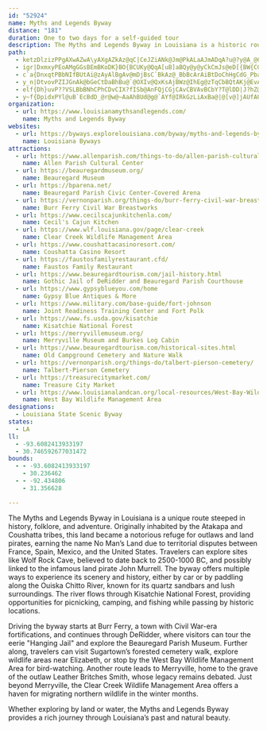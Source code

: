 ```yaml
---
id: "52924"
name: Myths and Legends Byway
distance: "181"
duration: One to two days for a self-guided tour
description: The Myths and Legends Byway in Louisiana is a historic route filled with tales of outlaws, ghost stories, and natural beauty, stretching through the region originally inhabited by the Atakapa and Coushatta tribes. Travelers can explore historic sites, paddle the scenic Ouiska Chitto River, and visit towns DeRidder and Merryville, rich with folklore, Civil War remnants, and wildlife areas.
path:
  - ketzDlzizPPgAXwAZwA\yAXgAZkAz@qC|CeJZiANk@Jm@PkALaAJmADqA?u@?y@A_@CqAKmAgCwWsA{MY{CqBeSAa@s@wH}Dka@_@{DgIgz@_AwJcAqKgCcWWiCgD_^U}BU}AY{A_@yAQi@Qe@Wo@e@aACEe@y@s@iAeDqF[k@q@yASi@Y{@u@_CiAyC}@iBiAuBGIsAeBMOoFuFs@s@s@y@u@o@uByB}@y@_B_Bk@k@cAcAiBiBi@i@q@q@cEeEaAaAuGuGiBeBoB_BuByA{@g@{BkA{@_@[M[Oe@My@Uw@Q[Go@GmAKw@C{A?{@?{B@eE@iC@}PFuGJq^@oPFmBCw@EmBSmB]u@OaDy@e@KaAUuA_@gG}A{IuBwToFkFqA}Ac@oAa@_CaA{BkAkAu@k@]qB}AqIaHeBiBu@aAu@gAaEoIsA_C_BsBmBeB}QcOe@a@_MyJu@o@m@g@MKu@o@u@o@gKcIkEgDw@i@qBgA_C_AaCw@gGkBcCw@{Ae@[GYM}DsAcGiBk@UaHuBiA]eCw@cCw@cBc@_@QsUmHkU}HQEUEQGi@MuDyAaC{@aEsAmAa@aCy@CAkAi@{@g@oB}AeBkBwA{Be@aAGMYw@k@gBOw@UmAWoBGmAEoAAoA@oAFmb@A_AAsGBuE@m@?Q?sH?uF?{ACsA?{A?wH@mB?mN?oF?kG?q]?a@A}C?gG@wB@kH?eGAaD@aDAkN?_E?gg@?uDAwAAiA@wACcC?_G@kLAqYHka@A_OEs[B}@?s@?i@Ci\Am@@}@AqH@yDAaD?aDAmB@wJAi@B[@}A?wS?s@@gBA_DB{@Aw@???[@_DAsA?uS?kF@_DAaD?Y@y@AoA@mA@aBA}A?}BBwLAqA?qLEcZ?}I?iM?qY@wY?_@CaFCoU@c@@cKBcE@qEIijACscAAgC?iECqAEaACoAAIIgBEgAYeFACC_@S_CYsCc@cD]{Bg@yCk@}C{@}EcAqFm@wC]kBkAuGaFqXKm@Mm@aFyXIc@mA_HIe@Km@Ki@IYGg@Kk@QaAAE_AwF[uBaAuFi@yDUmBG_@Kk@Ke@OeBC]C_@AYI{@U}DA[MeD?EAE?I?[GaFAsAGyA?y@CcTAaBAqB@_@?]CgGGeA?_@@o@A_@?oC@SDaI?_AFmGAiB@m@CeP?aA?[Ak@@oA?cB?Q?sABeCBeEFiLBkCBiCBiCBkC?eCBoCBgC@iC@eC@wB?MBmE?}@Bm@BgC???MwCKcBK@n@EjDiDBU@{F@YAiC?[?[?yC?gBAa@?w@CkC@U?o@BmBFm@B}ADsADk@@u@A{@CgBIw@Kq@Gg@I_Ds@mA_@oBk@mI{B}Ae@wBm@[MiAc@y@]m@Ym@[}A{@}Ay@c@UWKWOa@UaAg@YKKEMGKCaA]o@Qo@Oa@G_@EYE]C_@C{@A{@Ak@@uMFmD@oF@wFB}B@gG@M?cF@sB@aB?wAAgBAaF?Y@oAA{E@W@eE?}FBmDA{A?}AEmB?cF^{Fp@{ARuC^_AJuANmM`BePvB_E`@g@Bq@Hu@Rc@BcBVeAL_Gt@oHz@_@Fu@Hu@H{@DiA@y@AiAEeAIgAOiAUm@QUGiBo@uB{@wTiJoEkBoGkCi@WMEo@Wg@S_CcAmDyAwAk@e@Ss@Ui@My@Oi@Ic@CIAY?e@CU@k@B]AsAA_F@{B@kA?sA@sA?gD?W?[?y@?s@?aC?iB@kM@[Ay@GcAMuGiA_@EUAe@S[K[Ey@Iy@Ey@Ck@A[@_AAk@?e@?q@?oA?wSJgTHcXLuIDuB?wIF_FBsCBqA?aEBiA@oC@oCBqC?sEBeEB}OHS?u@@u@AqCBoC@cA?sKFgNDcC@_MF}EBcA@k@BwAJuANsATw@Nu@PiCh@aE|@kJlBcBVi@Hk@D_CNeCLiEPqCJqERgHVy@BwA?k@Ci@CuAKeBSqBa@mIcByBc@}@Qg@Ks@OsB[y@Ky@IoCYmCQqCSqCS}PoAqCUoCQ_Hg@oCUsAI}Io@yBOcDY{M_AyFc@sMaAm@Ik@IsAYi@Mg@QoAg@e@Sg@WgBiAa@[qByAaCgBuEiDqCuBoA_AgMiJkIgGmF}DgGqEoA_Am@a@q@_@q@]s@[s@Yu@UaAYu@Ow@MmBOa@Ey@CqWIuEAcCBcAFm@BqBRw@JcBT?U@cE?y@?gA?k@?[ByE@gJ@aFDkW?_F@uM?y@?w@@cM@{H?oDBgH@uG?QBeF@iIDcL@uFHgZ@}C@sG@aC@iC?gD?yCEoF?Y?GEaEEeEKkJAk@IeHC_CA}C?c@?wF@qN@iA?gA@sA@}@?}@AkD@gF@sF?EBuCByC?mA?[?}B?uCBmJ@qCAsA@eC?sO?sI@mG?{J?i@?w@?qH?kDCwW?yQ?a@A_Av@GRC~BOj@ElFg@jAKrCYh@EXEtAKdBOnD]p@IrAK|@Cd@@d@@jAFp@Fd@DvDZ~CVzALp@F\D`@@^@`@?`@A|@Kd@I`@K^MxD}A`Ac@d@S`Aa@PGpAk@nEiBb@Q\Q`DqAj@Wb@Q|GwCdAc@j@Yd@QpCkArGmCbCgAh@SrCqAn@UtD}Ab@Ov@]bBu@pAg@lBy@VKdBu@ZMd@STKfAc@VKd@SlEkBrCoAvAq@bCaAbLwEp@[r@_@p@e@|A{AjMyM`EgEVWlCwC~BcChGqGpAwAjA{A`AaB|AuCxN{W`IsN`A_BhJwN`@k@b@i@^a@z@k@nFqDzByA|FuDtHaFp@e@l@m@d@u@hCqFjGmMrDyHt@yAb@y@h@y@h@u@zCgEl@w@p@y@r@s@t@k@rA{@rAm@jCaAhC_AxK}DpAc@pAg@jAi@j@c@h@g@`@m@Zo@HUHYFWBYHy@BaBCiCMiJIiECcE?sD?}A?g@AgB?aC@}D?}IBaH?a@?aA?_A?kD@cB?k@@iZ@mD?a@?cAA[BmS?qC@{FA{HB}HAgB@cG@qCBkY?gG?wC?eN?q@?sA?iFB}H?sN@sB?i@@qLAy@CgAAk@Gy@Ei@Gk@Mw@sAmJKw@KwAGgAAy@GiHAsAA_BIgI??SqXA]CsBCuCGqHCoD?]IwHGkGEcHAqCAu@AiACuAC}AEsCCkDAgAEiHMuMAmBC{CKyK?i@EyBCiAEeEEaCEcAImCSoHEgBI}Be@uQAc@E_Aa@{OWgJAY?[QwFg@_Qa@_HY}CKwACi@OkE]sKAg@I}Bs@oVWyIAc@KaECy@m@eSIwCMcES}GA]QIOKKKc@o@U[y@kAWc@Yc@Ue@?A_AqBQg@Oi@Ik@Gk@KuAS}DEkACs@A[?qB?aJA]A]CMOw@YiA]sAK_@K[Ug@QYIKSUKIUQc@WcBy@{FoC_Bw@uBeA{DqBYMkEaCo@a@m@c@_@Ya@]_Ay@aA}@uAwA_AaA{CgDs@u@oC{C_DgDcEqEyIoJSSSU_BkBgGkHMQo@w@QYe@s@]k@SY{E}HcBoCmCsEwPsY_AaBWi@M[K[K]G]K}@sBeWWgD??i@aHZGr@Ih@Cv@CL?L?xACj@C\Eh@OZKvBaA`F_Cf@Sh@Sv@UnBc@bNsCb@KfAQLCLCj@IZCZA\?ZBnDT`F`@hAF\@^AZE\GVKNEr@[zBmAjNyHx@e@x@e@t@i@XSXUn@m@xCmCrDaDfJiIzBmBrHyG|JyItF_FjHyGvBqBtBqBnFmFbCeCrByBbFmFhBsBfBkBvKuLRSRUp@s@HKTQVQVMPCXGZELA\AZ?jHDxLFnIJrB?\AZA\Eh@OXKJILG^]RSZc@L[J[J[H]J]F]No@r@kDzAuHnE}T`A{EjB}HR}@H_@Fa@Da@BOBc@BcA@wAJeGLyKBaBHyI@aCBqAD}F???c@DsB?k@jB@n`@FbD@~CDvCBf@?P@J@XHNFvAt@|Ad@bCfATJnAj@f@Rf@ZHFFHFJDLHh@Df@T`CPbBDVD\^tEXnCDZF`@TLLDLBfADvADdBBx@?tACdQi@nCI\AZA\?x@BZDZD\D~An@d@Tn@^XPb@^JJTVTZTXZh@f@`AdArBRZh@t@JJVVVVXRXRZPZNZL\Jx@Vx@XfAZdDz@b@LzDlAfCv@`AZlGlBbD|@|ExAdCv@tUlHp@Pna@bMXJZNVNTPVRRTPPRZ`@r@`@r@fBzD\p@nAvBLXHLvA`CXd@pAtBrDzF??\j@`ElG`@p@NXLZLZb@tAdC|IzAlFXdAr@dCfB~FTt@Xt@HRZp@\t@b@t@j@~@d@l@Z`@bBjBtHfIh@f@f@`@j@VvD~A|B~@f@PhBj@xEvAlAb@lAh@p@\d@T~AbAdAr@^Z^Zj@h@|@|@f@h@lCdDtGbIVZpBdCd@h@|@|@tCpCJLfD`DpJhJrEpEn@l@b@`@|C~CrEpEdLbLnL`Lr@l@lDrCbFtDpR`OpAfAf@d@zWpSfAz@zGhFj[nV~^jYnB`BjBbBzDlD`GnFbB|AlG~FlBbBj@b@XNbBt@f@PbARbANpD\nHn@lBRVNJRHTCRGhCAr@e@tQQfHErBOnBSjAUdAAD_@fAe@`AiElIsFjKsFfKqAbCcBxCyArCwB`EwKnSqCnFoCdF}FxKENW^sAdCQ`@QXuFlK{AlCIRqV~d@iArBI\Y`@s@zAc@bA[hAUhAeKhk@I^U~@sCrPg@zC{DrSaAdGe@bCwEzVgB|JAFuAzIEnAA^BnBFnAHnADlA@x@Cv@Q|A{@zFwAvJOlAG`AEr@Cj@?~A@fBF|@`DjZX`DT~CXlFDfA@n@?b@NvMDxIBdA@vAFvH@lBHbKD~IDrDB~BFbL@d@Zjb@F|LDnHDtA?~@D~AP`D`@xCl@xCvDbRj@pCf@xCX|CL~CFrD?jE@nF@p@BdFDjED~CLxDJtEh@|VFzC@j@B`DC`Dk@va@ATIbIGvGAh@?bDCb@AdB?dJ@~@@|GBrSBrKA~AA`A?^@nO?vE@tN?`@@hG?fG@lCBxV?pDBpE?`N?|F@hKB~F?~AHxPDhXBfl@?|CBtHDrL?zAJ`]?dDFvN@hBDfDD~@Dp@rA`NJbAn@xGB^p@nG~@jJX|CHz@f@~FLlAPbBb@lEBn@@FRrBD^h@|FHxA@dABnHB\`@jCj@vCjCdMNt@r@pDjAxFPt@XhAVhA~@lCjBvEVl@lAtCJXRd@HRHTDNnBtEn@vAn@lAXd@rAzAn@bAPTtCbEjA|Ar@t@t@p@z@h@hAr@lK~GrL`In@b@bMjItFzDf@f@NTxBgB|@e@~@]~@YbAS`AKlBCzBITA??j@CjAAvEIbAEdA?bAGpDExDGvAGhB[pASTI`@O|@c@pAy@l@g@b@c@jIqIhEqEb@a@|@aAbDeDRUz@}@pFuFr@u@r@s@t@m@z@e@zBcAIq@Go@?W?IFa@J]~BiFR_@NYFM\y@t@eBh@kAZk@hAmCdH{O|@oBlAoCJUvA{C`AmCr@uCj@sCH]`@yBp@sCp@oBJ]jCwGL[t@qBhCqGjCyGbAkCt@sC`@{CNyAZsHFgALkD^{H`@eK@U^qIBk@FqBXwG^_J@aA@}@RcDPuAl@aF~BiQ^oCJw@n@eFP{Aj@}CRaAT}@Lg@To@`@eAh@uAj@{AZw@Tu@`@gBPy@LaAFk@B_@h@sF^qE\aEn@yIn@uI`@uEj@iFvAcM??RgBPyAN_ANw@Pw@Rs@Vu@Xu@`@{@r@aBr@aBrAyCpAyCtAyCp@}ApC{Gr@mBNg@VmA\eBd@mEdA_KFYBW|BcTTuCHyADqAB{C@yb@@eFAcHIcY?aDA_DAeEBaDCaGA}@?C?U?o@CuF?i@@aDGmOCsGGwRAq@?c@E}COaDIaAM{A]yCaBoOo@aGY{CS_DAw@?qDKoQAu@Am@IiCAy@Qq\?[?{HAyB?mM@sB?eBA_U?uD@sSAmh@?uE@cE?}A@sRAaA@}A@sFDmAJoALkARoAVmARq@FUv@uBtIwUfA{CzBgGnE}L`AmCbGePn@kBfC}GTo@nCsH`AiCXi@pVgq@`@cA\y@Vu@`Rig@vGsQp@mBnGwPxH}Sv@_Cb@eAp@mBrC{HhDcJ`BkEdDaJRu@l@oAxA{DlAeDlKgYfEkLdC{G\y@J]^eAH]vB_GtFiOhKgYb@kA\aA|AcEl@_BfCaHhJeWd@qAx@wBlAaDb@sAT_@bSkj@jB_FpPyc@dMa]fBmF^aAtAsDl@eBbMm\BONYh@aBlAaDbEyKjA_DdCwGdAoChSsj@^_AFMRc@j@iAnBmD|B}DhU_a@bMmT~To`@Xg@rDoGtDwGnBgDnBkDnI}NhGsKbEkH~B_EdGmKpBmDpBiD`FuIvCcFp@mALSnAyBvBuDvAcChB}CrAaCLW~B{D~B_EZi@~EuIpBkDxFuJjIwNdByC~H_NrLqSLU|B}DfByCJMzAiC~EqIhFiJp@mAlBoDnByDvIqP`JiQ`B{CpRa_@xAqC~DyHzBqE~BoEbDmGr@sArCqF~@iBzJqRrAiCh@gAb@y@bFwJbH_Nr@uA~FaLl@eAn@aAn@}@r@{@bGeHnDeExAeB~FcHjOmQfBsB`BkB`RsT`CqCxCoD~U_YlHsIdCyCfGiHt\o`@fCyC??RUbGeHhC{CvEuFx@_AfCwCfGkH|IgKfAqAxBgCnEkFpk@iq@\_@Zc@|CoDx@aAt@eAp@iAd@eAh@wADMTw@pA_FF]HU|CuLvBoIvCgL\oAh@qBn@cCbA{DNk@Lg@FYFS\qAzA_Gv@yCXgAXoATeABGRmAHi@He@PmATkAVmAZqArAkFTy@t@wC@EV}@dB_HFUr@iCZoAv@}CvAmF~@oDtB}HJ]Rk@\w@PYXc@xC_EbNyQn@}@p@}@lJiMr@cA|EsG~DoFNSTYhCiDlCoDnDwEjCwENa@La@Pq@DURiALkAHmA@u@?W?S?y@@sT?{I?s@AO?Y@cC?sC?kE?sG?eB?sD?c@?{F?qB@gA@c@FYJe@j@?rE@`A@LELGJCAuC?yA?S?[?cG?yG@aBAs@EMjDnBrDpBpAt@`EzBvBlA`JbFnHvD~RbLzCjB~A|@bAz@~IjF`LnGfC|At@b@fDjBnDpBvIzErEhC|HjEvC~AbCvAxMnH|FbD~@h@dKzFdE~BjMfHtEjCbKtFtI~EnEdCfS~KhRpKjE`CxP~JlDpBlDpBfLdGdQhJvPpJzKdG|GxD~KjGvGrDhFtCnAr@pRpKtBjApDrBfV|MJFHFnNzHWl@Oj@?b@H@??P?@UL[ROh@CT@xA|@tBfAnPdJdIpElAp@j@VxFbDjDpBxHfEzFbDfBbApBlArClBdEdDnGfF~D~C|BzAxFlDvAv@bEnBlBx@zFxBpHnC|An@bCfArAf@pDdBbAh@v@b@dVzMrFzC|I~ExSjLpEdCd@VlH~DjFnCdKrFzAj@jMjHlWrNRJp@^zSlLpK`GdJ~E
  - igr|DxmxyPEoAMgGGsBEmBKoDK}BO{BCUKy@QqA[uB]aBQy@y@yCkCmJs@eD[{BW{CGkACyBAuA@m@DmABq@HwALuAPuATsAbA}FVsATsAHm@RmALuAHuADwA?wACwAEuAMuAOsASqAi@eCx@OhHeAfEm@`Ek@xMkBrC]nCShBKnDOzFY~BMd@C|@ErDOfAGjAChAAfA@bGh@jDXfQzArE\xCXtCT~DXlAFlAAlAAjAAbFOxCI~FQzJWvEK`GO|N]hEMzEKfCIhDIlBErDIvKWpDI|AEdBEbISfHOr@Ab@?b@@b@DfAJnC^zARvBX|G`AhBVfAJfAFpCDh@?^?jQPb@@d@DnC\tEn@lC^fALlKvA`IdAlG|@tBXbAHdAFr@BrL^hCFlCJpCHjENp@BdAFdANdAX`Ab@~@h@\VNL^\HHZ^VZVb@V`@Rb@Rd@Pb@Nh@H\Nt@Jj@VpALh@N`@R`@T^TZVV\ZZTZRZPBBr@\XLr@RVHf@H~@LZBpAB^?|@Cz@AnIOlFIpMWtFK|BGbCGX?J?pCGb@?b@AlOW~AEpCG`EIV?jBCfA?hAFfARbA\pCv@nDbAbG`BpJpCzEtAfEpA`F`BrB\d@Bf@@f@?f@ElAOjCg@vL}BtB_@rB[tEo@xAU`Fu@`Fy@rBYxAO`AE~CMvBGvBDvDRrCPZBnBJ`a@~BhG\vBJ`A@\?RCf@EpBe@LE`Bi@dGmB`F{AnBk@~EqArBc@pB]fFy@tBa@dFaAtCi@lAS`XcEpB[rBWtBEtBPpBb@rI`CnBh@tD~@pAZ~PfErBb@vBX`@DvBRfE`@nX~BpBNrB@xDKlDIvACtBEt@?x@@\?^@dBHt@FtAPpARl@DtBB^?n@?pD?jHAxD@dBDx@FtALj@DxD`@j@H~B^tDp@XHZHhDfA`ARl@Jj@Fh@Dx@BfFBp@BdADt@DnCXrAJx@D\@rBA~AClAAhDEhF?bB@|@@t@@|ENxADbCJx@Bx@@dBA`LKzDC~AAPAL@VDTDTNtAjAn@h@ZZPNFD~DnDtBdBrC|Bh@d@j@XZLb@Nt@TXB`@Bz@?xA@xEBvP@fDEhAGnC[dD_@~@MhCObA@dAHfC\bFn@`@BbBT|Ch@hEx@tBd@~Bh@xAZfC^jC@jPYlCGhP_@zIObEKh@Al@?fGIhDG|@AjDIbHOhJSdDGnEGbACjCArBHt@B`AALETq@NF
  - c`a{DnxqtPBbNIfBUtAi@zAyAlBgAv@mDjBsC`BkAz@_BbBcArAiBtDoChHgCdG_Pba@cNf]{ExLeMh[kBzEcFhMkFvMi^x}@kItSyYtt@i[xw@GLaWjo@{KvXw[lx@}KxXwUpl@iIvSkIvSyYjt@sQfd@eKlWg@xA{AfGoH~YcC|JcKja@cAhDyBrEiIpPSd@{HvOk@bAeBvBqSbTaBzBkAlCs@|CYdDk@tOkAd[ClBL|BT`C?bBu@xEgE~VcHjb@_ApGkAxHYxBIzA@pEBjEGrBk@fCoDfK_EbLu@bCoAhDaDzHsEnLeAbDuBrHoBlGcEpLiCvHsDdKsCvIwEdPqAhEiCzHkMbc@kBtGgBzG{AvFsK|^[hAoGnT[t@mAxAiD|Ce\pXwGrF}@p@gNpJmR~MaA|@eAnAeE|F}J`NuFpH{IjLi@|@a@dA_@pCq@pNiA`Tm@dK}AdYqAhUGrCEhQKtJW~QIfBS~@wIrUyR|g@cBlEqO`a@sH~RcItSmEfL_AbCeOh`@_AhCeTnj@oSbi@iIjT{Qpe@eCtGsFxNsXls@{DbKw@dCaArEe@lDM~AItCB`G~@h]j@xQl@pTRdH
  - y_n|DtvovPZIJGnAk@bGeCtDaBhBu@`@OXIv@QxKsAjBWz@IhEg@zTqCbBQtAKj@EvAEpBEvAExRc@`DGfA@x@BfAJlC\pBX~JrAbBVnB^rH|Av@Nh@Jj@Dx@@j@CTEhAQt@Wp@]tByAdAw@tEoDzAgARMd@[~@c@~@c@~@_@t@YlCaAr@Uf@Qr@QdASlCe@rA[bG}ApA_@`Dy@h@Ij@Eh@Bj@Dh@Fh@Jh@LdAT|A`@bD|@dAZvEtAf@Nf@Rb@Xd@\HFbE|C~@r@^Z^Z|@|@^^Z^v@bArCtDV^`BbC\^^\`@Zd@Vf@Rf@Ph@Jd@FD@h@Fj@Dv@Bl@?h@?j@Ej@EjDa@rAQ
  - elf{Dh}uvP??VSLBbBNhCPhCDvCIX?fISb@AnFQjCGjCAvCBVAvBCbY?T@lDD|J?hZ@dC@vKBtG?jC?jC?jC?vGAvTB`LAbL?\@ZBjCFfC\fTtDbANdAJdAFdABdA?dAAdAEdAKbAMbAOdCk@hIcC`AUdCc@ZCnBQfCEN@b@DlBDhCXpGbAhC^jGfArAN~@XvIvApGbAhANz@JdAR~OfC~APVJPH`Cb@fG`AdLhBfK|ArAR
  - y~f{DpidxPYl@uB`EcBdD_@r@w@~AaAhBUd@g@`AYf@IRkGzLiAxBa@|@[v@]jAUfAQnAKvAE`A?dABfAJjAd@dEPrAhAtJVvCJ~AHfC@|AAxEE`EAtBKhAKz@Mp@]hAe@bAi@|@e@`A]bA]rCCp@?vFBl@BZ`AdID`A@`A@lAM`ICfEA|AK`H@pACzHAV?VA`A?TCbEItC@n@EjDA|BCpCC`CAhCCdCAfCClCChCChCAjCEjCAdCAzEGvEAl@@r@J~@FXRl@Vd@j@z@z@fAVb@L`@J^Nn@Jr@@`@
organization:
  - url: https://www.louisianamythsandlegends.com/
    name: Myths and Legends Byway
websites:
  - url: https://byways.explorelouisiana.com/byway/myths-and-legends-byway
    name: Louisiana Byways
attractions:
  - url: https://www.allenparish.com/things-to-do/allen-parish-cultural-center/
    name: Allen Parish Cultural Center
  - url: https://beauregardmuseum.org/
    name: Beauregard Museum
  - url: https://bparena.net/
    name: Beauregard Parish Civic Center-Covered Arena
  - url: https://vernonparish.org/things-do/burr-ferry-civil-war-breastworks-1864/
    name: Burr Ferry Civil War Breastworks
  - url: https://www.cecilscajunkitchenla.com/
    name: Cecil's Cajun Kitchen
  - url: https://www.wlf.louisiana.gov/page/clear-creek
    name: Clear Creek Wildlife Management Area
  - url: https://www.coushattacasinoresort.com/
    name: Coushatta Casino Resort
  - url: https://faustosfamilyrestaurant.cfd/
    name: Faustos Family Restaurant
  - url: https://www.beauregardtourism.com/jail-history.html
    name: Gothic Jail of DeRidder and Beauregard Parish Courthouse
  - url: https://www.gypsyblueyou.com/home
    name: Gypsy Blue Antiques & More
  - url: https://www.military.com/base-guide/fort-johnson
    name: Joint Readiness Training Center and Fort Polk
  - url: https://www.fs.usda.gov/kisatchie
    name: Kisatchie National Forest
  - url: https://merryvillemuseum.org/
    name: Merryville Museum and Burkes Log Cabin
  - url: https://www.beauregardtourism.com/historical-sites.html
    name: Old Campground Cemetery and Nature Walk
  - url: https://vernonparish.org/things-do/talbert-pierson-cemetery/
    name: Talbert-Pierson Cemetery
  - url: https://treasurecitymarket.com/
    name: Treasure City Market
  - url: https://www.louisianalandcan.org/local-resources/West-Bay-Wildlife-Management-Area/31342
    name: West Bay Wildlife Management Area
designations:
  - Louisiana State Scenic Byway
states:
  - LA
ll:
  - -93.6082413933197
  - 30.746592677031472
bounds:
  - - -93.6082413933197
    - 30.236462
  - - -92.434806
    - 31.356628

---
```


The Myths and Legends Byway in Louisiana is a unique route steeped in history, folklore, and adventure. Originally inhabited by the Atakapa and Coushatta tribes, this land became a notorious refuge for outlaws and land pirates, earning the name No Man’s Land due to territorial disputes between France, Spain, Mexico, and the United States. Travelers can explore sites like Wolf Rock Cave, believed to date back to 2500-1000 BC, and possibly linked to the infamous land pirate John Murrell. The byway offers multiple ways to experience its scenery and history, either by car or by paddling along the Ouiska Chitto River, known for its quartz sandbars and lush surroundings. The river flows through Kisatchie National Forest, providing opportunities for picnicking, camping, and fishing while passing by historic locations.

Driving the byway starts at Burr Ferry, a town with Civil War-era fortifications, and continues through DeRidder, where visitors can tour the eerie "Hanging Jail" and explore the Beauregard Parish Museum. Further along, travelers can visit Sugartown’s forested cemetery walk, explore wildlife areas near Elizabeth, or stop by the West Bay Wildlife Management Area for bird-watching. Another route leads to Merryville, home to the grave of the outlaw Leather Britches Smith, whose legacy remains debated. Just beyond Merryville, the Clear Creek Wildlife Management Area offers a haven for migrating northern wildlife in the winter months.

Whether exploring by land or water, the Myths and Legends Byway provides a rich journey through Louisiana’s past and natural beauty.
